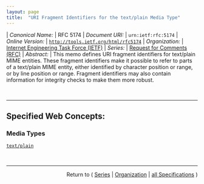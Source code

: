 ```yaml
---
layout: page
title:  "URI Fragment Identifiers for the text/plain Media Type"
---
```


| *Canonical Name:* | RFC 5174
| *Document URI:* | `urn:ietf:rfc:5174`
| *Online Version:* | [`http://tools.ietf.org/html/rfc5174`](http://tools.ietf.org/html/rfc5174)
| *Organization:* | [Internet Engineering Task Force (IETF)](..  "List of specification series by this organization")
| *Series:* | [Request for Comments (RFC)](.  "List of specifications in this series")
| *Abstract:* | This memo defines URI fragment identifiers for text/plain MIME entities. These fragment identifiers make it possible to refer to parts of a text/plain MIME entity, either identified by character position or range, or by line position or range. Fragment identifiers may also contain information for integrity checks to make them more robust.

<br/>
<hr/>

## Specified Web Concepts:

### Media Types

[`text/plain`](/concepts/media-type/text/plain "This memo updates the text/plain media type defined in RFC 2046  by defining URI fragment identifiers for text/plain MIME entities. This makes it possible to refer to parts of a text/plain MIME entity. Such parts can be identified by either character position or range, or by line position or range. Integrity checking information can be added to a fragment identifier to make it more robust, enabling applications to detect changes of the entity.")



<br/>
<hr/>

<p style="text-align: right">Return to ( <a href="./">Series</a> | <a href="../">Organization</a> | <a href="../../">all Specifications</a> )</p>